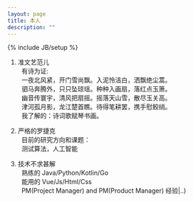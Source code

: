 ```yaml
---
layout: page
title: 本人
description: ""
---
```

{% include JB/setup %}

1. 准文艺范儿<br/>
&nbsp;&nbsp;有诗为证:<br/>
&nbsp;&nbsp;一夜北风紧，开门雪尚飘。入泥怜洁白，洒飘绝尘蒿。<br/>
&nbsp;&nbsp;驷马奔腾外，只只坠琼瑶。种种入画扇，落红点玉箫。<br/>
&nbsp;&nbsp;幽音传寰宇，清风把扇摇。摇落天山雪，散尽玉关高。<br/>
&nbsp;&nbsp;津河孤月影，龙江楚首瞧。待得笔耕罢，携手慰鲛绡。<br/>
&nbsp;&nbsp;我了解的：诗词歌赋琴书画。

2. 严格的罗捷克<br/>
&nbsp;&nbsp;目前的研究方向和课题：<br/>
&nbsp;&nbsp;测试算法，人工智能<br/>

3. 技术不求甚解<br/>
&nbsp;&nbsp;熟练的 Java/Python/Kotlin/Go<br/>
&nbsp;&nbsp;能用的 Vue/Js/Html/Css<br/>
&nbsp;&nbsp;PM(Project Manager) and PM(Product Manager) 经验|..)<br/>


